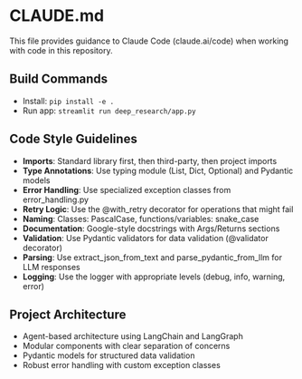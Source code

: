 # CLAUDE.md

This file provides guidance to Claude Code (claude.ai/code) when working with code in this repository.

## Build Commands
- Install: `pip install -e .`
- Run app: `streamlit run deep_research/app.py`

## Code Style Guidelines
- **Imports**: Standard library first, then third-party, then project imports
- **Type Annotations**: Use typing module (List, Dict, Optional) and Pydantic models
- **Error Handling**: Use specialized exception classes from error_handling.py
- **Retry Logic**: Use the @with_retry decorator for operations that might fail
- **Naming**: Classes: PascalCase, functions/variables: snake_case
- **Documentation**: Google-style docstrings with Args/Returns sections
- **Validation**: Use Pydantic validators for data validation (@validator decorator)
- **Parsing**: Use extract_json_from_text and parse_pydantic_from_llm for LLM responses
- **Logging**: Use the logger with appropriate levels (debug, info, warning, error)

## Project Architecture
- Agent-based architecture using LangChain and LangGraph
- Modular components with clear separation of concerns
- Pydantic models for structured data validation
- Robust error handling with custom exception classes